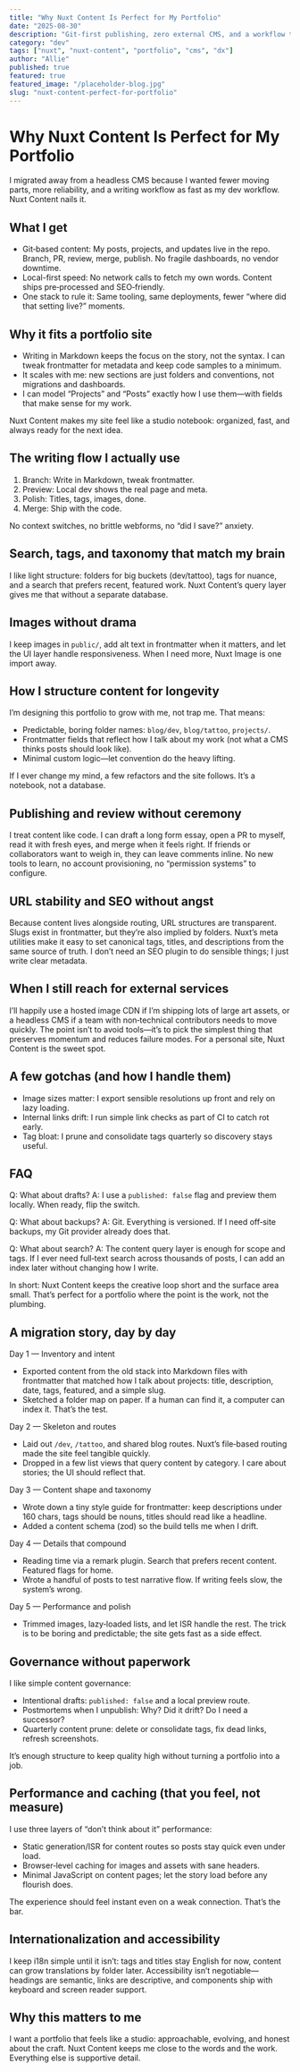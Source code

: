 ```yaml
---
title: "Why Nuxt Content Is Perfect for My Portfolio"
date: "2025-08-30"
description: "Git-first publishing, zero external CMS, and a workflow that keeps writing and shipping right next to the code."
category: "dev"
tags: ["nuxt", "nuxt-content", "portfolio", "cms", "dx"]
author: "Allie"
published: true
featured: true
featured_image: "/placeholder-blog.jpg"
slug: "nuxt-content-perfect-for-portfolio"
---
```


# Why Nuxt Content Is Perfect for My Portfolio

I migrated away from a headless CMS because I wanted fewer moving parts, more reliability, and a writing workflow as fast as my dev workflow. Nuxt Content nails it.

## What I get

- Git‑based content: My posts, projects, and updates live in the repo. Branch, PR, review, merge, publish. No fragile dashboards, no vendor downtime.
- Local-first speed: No network calls to fetch my own words. Content ships pre‑processed and SEO‑friendly.
- One stack to rule it: Same tooling, same deployments, fewer “where did that setting live?” moments.

## Why it fits a portfolio site

- Writing in Markdown keeps the focus on the story, not the syntax. I can tweak frontmatter for metadata and keep code samples to a minimum.
- It scales with me: new sections are just folders and conventions, not migrations and dashboards.
- I can model “Projects” and “Posts” exactly how I use them—with fields that make sense for my work.

Nuxt Content makes my site feel like a studio notebook: organized, fast, and always ready for the next idea.

## The writing flow I actually use

1. Branch: Write in Markdown, tweak frontmatter.
2. Preview: Local dev shows the real page and meta.
3. Polish: Titles, tags, images, done.
4. Merge: Ship with the code.

No context switches, no brittle webforms, no “did I save?” anxiety.

## Search, tags, and taxonomy that match my brain

I like light structure: folders for big buckets (dev/tattoo), tags for nuance, and a search that prefers recent, featured work. Nuxt Content’s query layer gives me that without a separate database.

## Images without drama

I keep images in `public/`, add alt text in frontmatter when it matters, and let the UI layer handle responsiveness. When I need more, Nuxt Image is one import away.

## How I structure content for longevity

I’m designing this portfolio to grow with me, not trap me. That means:

- Predictable, boring folder names: `blog/dev`, `blog/tattoo`, `projects/`.
- Frontmatter fields that reflect how I talk about my work (not what a CMS thinks posts should look like).
- Minimal custom logic—let convention do the heavy lifting.

If I ever change my mind, a few refactors and the site follows. It’s a notebook, not a database.

## Publishing and review without ceremony

I treat content like code. I can draft a long form essay, open a PR to myself, read it with fresh eyes, and merge when it feels right. If friends or collaborators want to weigh in, they can leave comments inline. No new tools to learn, no account provisioning, no “permission systems” to configure.

## URL stability and SEO without angst

Because content lives alongside routing, URL structures are transparent. Slugs exist in frontmatter, but they’re also implied by folders. Nuxt’s meta utilities make it easy to set canonical tags, titles, and descriptions from the same source of truth. I don’t need an SEO plugin to do sensible things; I just write clear metadata.

## When I still reach for external services

I’ll happily use a hosted image CDN if I’m shipping lots of large art assets, or a headless CMS if a team with non‑technical contributors needs to move quickly. The point isn’t to avoid tools—it’s to pick the simplest thing that preserves momentum and reduces failure modes. For a personal site, Nuxt Content is the sweet spot.

## A few gotchas (and how I handle them)

- Image sizes matter: I export sensible resolutions up front and rely on lazy loading.
- Internal links drift: I run simple link checks as part of CI to catch rot early.
- Tag bloat: I prune and consolidate tags quarterly so discovery stays useful.

## FAQ

Q: What about drafts?
A: I use a `published: false` flag and preview them locally. When ready, flip the switch.

Q: What about backups?
A: Git. Everything is versioned. If I need off‑site backups, my Git provider already does that.

Q: What about search?
A: The content query layer is enough for scope and tags. If I ever need full‑text search across thousands of posts, I can add an index later without changing how I write.

In short: Nuxt Content keeps the creative loop short and the surface area small. That’s perfect for a portfolio where the point is the work, not the plumbing.

## A migration story, day by day

Day 1 — Inventory and intent

- Exported content from the old stack into Markdown files with frontmatter that matched how I talk about projects: title, description, date, tags, featured, and a simple slug.
- Sketched a folder map on paper. If a human can find it, a computer can index it. That’s the test.

Day 2 — Skeleton and routes

- Laid out `/dev`, `/tattoo`, and shared blog routes. Nuxt’s file‑based routing made the site feel tangible quickly.
- Dropped in a few list views that query content by category. I care about stories; the UI should reflect that.

Day 3 — Content shape and taxonomy

- Wrote down a tiny style guide for frontmatter: keep descriptions under 160 chars, tags should be nouns, titles should read like a headline.
- Added a content schema (zod) so the build tells me when I drift.

Day 4 — Details that compound

- Reading time via a remark plugin. Search that prefers recent content. Featured flags for home.
- Wrote a handful of posts to test narrative flow. If writing feels slow, the system’s wrong.

Day 5 — Performance and polish

- Trimmed images, lazy‑loaded lists, and let ISR handle the rest. The trick is to be boring and predictable; the site gets fast as a side effect.

## Governance without paperwork

I like simple content governance:

- Intentional drafts: `published: false` and a local preview route.
- Postmortems when I unpublish: Why? Did it drift? Do I need a successor?
- Quarterly content prune: delete or consolidate tags, fix dead links, refresh screenshots.

It’s enough structure to keep quality high without turning a portfolio into a job.

## Performance and caching (that you feel, not measure)

I use three layers of “don’t think about it” performance:

- Static generation/ISR for content routes so posts stay quick even under load.
- Browser‑level caching for images and assets with sane headers.
- Minimal JavaScript on content pages; let the story load before any flourish does.

The experience should feel instant even on a weak connection. That’s the bar.

## Internationalization and accessibility

I keep i18n simple until it isn’t: tags and titles stay English for now, content can grow translations by folder later. Accessibility isn’t negotiable—headings are semantic, links are descriptive, and components ship with keyboard and screen reader support.

## Why this matters to me

I want a portfolio that feels like a studio: approachable, evolving, and honest about the craft. Nuxt Content keeps me close to the words and the work. Everything else is supportive detail.
